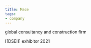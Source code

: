 ```yaml
---
title: Mace
tags:
- company
---
```

global consultancy and construction firm

[[DSEI]] exhibitor 2021